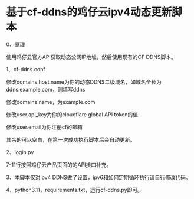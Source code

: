 # 基于cf-ddns的鸡仔云ipv4动态更新脚本
0、原理

使用鸡仔云官方API获取动态公网IP地址，然后使用现有的CF DDNS脚本。

1、cf-ddns.conf

修改domains.host.name为你的动态DDNS二级域名，如域名全长为ddns.example.com，则填写ddns

修改domains.name，为example.com

修改user.api_key为你的cloudflare global API token的值

修改user.email为你注册cf的邮箱

其余的可以空白，在第一次成功执行脚本后会自动更新。

2、login.py

7-11行按照鸡仔云产品页面的的API接口补充。

3、本脚本仅对ipv4 DDNS做了设置，ipv6和如何定期循环执行请自行修改代码。

4、python3.11，requirements.txt，运行cf-ddns.py即可。
